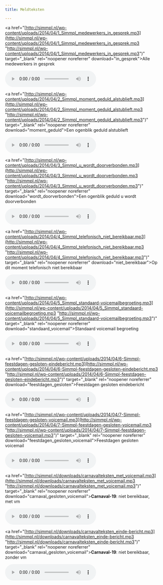 ```yaml
---
title: Meldteksten

---
```

<a href="[http://simmpl.nl/wp-content/uploads/2014/04/1_Simmpl_medewerkers_in_gesprek.mp3](http://simmpl.nl/wp-content/uploads/2014/04/1_Simmpl_medewerkers_in_gesprek.mp3 "http://simmpl.nl/wp-content/uploads/2014/04/1_Simmpl_medewerkers_in_gesprek.mp3")" target="_blank" rel="noopener noreferrer" download="in_gesprek">Alle medewerkers in gesprek </a>

<audio controls="controls"><source src="[http://simmpl.nl/wp-content/uploads/2014/04/1_Simmpl_medewerkers_in_gesprek.mp3](http://simmpl.nl/wp-content/uploads/2014/04/1_Simmpl_medewerkers_in_gesprek.mp3 "http://simmpl.nl/wp-content/uploads/2014/04/1_Simmpl_medewerkers_in_gesprek.mp3")" type="audio/mpeg"></audio>

<a href="[http://simmpl.nl/wp-content/uploads/2014/04/2_Simmpl_moment_geduld_alstublieft.mp3](http://simmpl.nl/wp-content/uploads/2014/04/2_Simmpl_moment_geduld_alstublieft.mp3 "http://simmpl.nl/wp-content/uploads/2014/04/2_Simmpl_moment_geduld_alstublieft.mp3")" target="_blank" rel="noopener noreferrer" download="moment_geduld">Een ogenblik geduld alstublieft</a>

<audio controls="controls"><source src="[http://simmpl.nl/wp-content/uploads/2014/04/2_Simmpl_moment_geduld_alstublieft.mp3](http://simmpl.nl/wp-content/uploads/2014/04/2_Simmpl_moment_geduld_alstublieft.mp3 "http://simmpl.nl/wp-content/uploads/2014/04/2_Simmpl_moment_geduld_alstublieft.mp3")" type="audio/mpeg"></audio>

<a href="[http://simmpl.nl/wp-content/uploads/2014/04/3_Simmpl_u_wordt_doorverbonden.mp3](http://simmpl.nl/wp-content/uploads/2014/04/3_Simmpl_u_wordt_doorverbonden.mp3 "http://simmpl.nl/wp-content/uploads/2014/04/3_Simmpl_u_wordt_doorverbonden.mp3")" target="_blank" rel="noopener noreferrer" download="wordt_doorverbonden">Een ogenblik geduld u wordt doorverbonden</a>

<audio controls="controls"><source src="[http://simmpl.nl/wp-content/uploads/2014/04/3_Simmpl_u_wordt_doorverbonden.mp3](http://simmpl.nl/wp-content/uploads/2014/04/3_Simmpl_u_wordt_doorverbonden.mp3 "http://simmpl.nl/wp-content/uploads/2014/04/3_Simmpl_u_wordt_doorverbonden.mp3")" type="audio/mpeg"></audio>

<a href="[http://simmpl.nl/wp-content/uploads/2014/04/4_Simmpl_telefonisch_niet_bereikbaar.mp3](http://simmpl.nl/wp-content/uploads/2014/04/4_Simmpl_telefonisch_niet_bereikbaar.mp3 "http://simmpl.nl/wp-content/uploads/2014/04/4_Simmpl_telefonisch_niet_bereikbaar.mp3")" target="_blank" rel="noopener noreferrer" download="niet_bereikbaar">Op dit moment telefonisch niet bereikbaar</a>

<audio controls="controls"><source src="[http://simmpl.nl/wp-content/uploads/2014/04/4_Simmpl_telefonisch_niet_bereikbaar.mp3](http://simmpl.nl/wp-content/uploads/2014/04/4_Simmpl_telefonisch_niet_bereikbaar.mp3 "http://simmpl.nl/wp-content/uploads/2014/04/4_Simmpl_telefonisch_niet_bereikbaar.mp3")" type="audio/mpeg"></audio>

<a href="[http://simmpl.nl/wp-content/uploads/2014/04/5_Simmpl_standaard-voicemailbegroeting.mp3](http://simmpl.nl/wp-content/uploads/2014/04/5_Simmpl_standaard-voicemailbegroeting.mp3 "http://simmpl.nl/wp-content/uploads/2014/04/5_Simmpl_standaard-voicemailbegroeting.mp3")" target="_blank" rel="noopener noreferrer" download="standaard_voicemail">Standaard voicemail begroeting</a>

<audio controls="controls"><source src="[http://simmpl.nl/wp-content/uploads/2014/04/5_Simmpl_standaard-voicemailbegroeting.mp3](http://simmpl.nl/wp-content/uploads/2014/04/5_Simmpl_standaard-voicemailbegroeting.mp3 "http://simmpl.nl/wp-content/uploads/2014/04/5_Simmpl_standaard-voicemailbegroeting.mp3")" type="audio/mpeg"></audio>

<a href="[http://simmpl.nl/wp-content/uploads/2014/04/6-Simmpl-feestdagen-gesloten-eindebericht.mp3](http://simmpl.nl/wp-content/uploads/2014/04/6-Simmpl-feestdagen-gesloten-eindebericht.mp3 "http://simmpl.nl/wp-content/uploads/2014/04/6-Simmpl-feestdagen-gesloten-eindebericht.mp3")" target="_blank" rel="noopener noreferrer" download="feestdagen_gesloten">Feestdagen gesloten eindebericht</a>

<audio controls="controls"><source src="[http://simmpl.nl/wp-content/uploads/2014/04/6-Simmpl-feestdagen-gesloten-eindebericht.mp3](http://simmpl.nl/wp-content/uploads/2014/04/6-Simmpl-feestdagen-gesloten-eindebericht.mp3 "http://simmpl.nl/wp-content/uploads/2014/04/6-Simmpl-feestdagen-gesloten-eindebericht.mp3")" type="audio/mpeg"></audio>

<a href="[http://simmpl.nl/wp-content/uploads/2014/04/7-Simmpl-feestdagen-gesloten-voicemail.mp3](http://simmpl.nl/wp-content/uploads/2014/04/7-Simmpl-feestdagen-gesloten-voicemail.mp3 "http://simmpl.nl/wp-content/uploads/2014/04/7-Simmpl-feestdagen-gesloten-voicemail.mp3")" target="_blank" rel="noopener noreferrer" download="feestdagen_gesloten_voicemail">Feestdagen gesloten voicemail</a>

<audio controls="controls"><source src="[http://simmpl.nl/wp-content/uploads/2014/04/7-Simmpl-feestdagen-gesloten-voicemail.mp3](http://simmpl.nl/wp-content/uploads/2014/04/7-Simmpl-feestdagen-gesloten-voicemail.mp3 "http://simmpl.nl/wp-content/uploads/2014/04/7-Simmpl-feestdagen-gesloten-voicemail.mp3")" type="audio/mpeg"></audio>

<a href="[http://simmpl.nl/downloads/carnavalteksten_met_voicemail.mp3](http://simmpl.nl/downloads/carnavalteksten_met_voicemail.mp3 "http://simmpl.nl/downloads/carnavalteksten_met_voicemail.mp3")" target="_blank" rel="noopener noreferrer" download="carnaval_gesloten_voicemail"><b>Carnaval-19</b>: niet bereikbaar, met vm</a>

<audio controls="controls"><source src="[http://simmpl.nl/downloads/carnavalteksten_met_voicemail.mp3](http://simmpl.nl/downloads/carnavalteksten_met_voicemail.mp3 "http://simmpl.nl/downloads/carnavalteksten_met_voicemail.mp3")" type="audio/mpeg"></audio>

<a href="[http://simmpl.nl/downloads/carnavalteksten_einde-bericht.mp3](http://simmpl.nl/downloads/carnavalteksten_einde-bericht.mp3 "http://simmpl.nl/downloads/carnavalteksten_einde-bericht.mp3")" target="_blank" rel="noopener noreferrer" download="carnaval_gesloten_voicemail"><b>Carnaval-19</b>: niet bereikbaar, zonder vm</a>

<audio controls="controls"><source src="[http://simmpl.nl/downloads/carnavalteksten_einde-bericht.mp3](http://simmpl.nl/downloads/carnavalteksten_einde-bericht.mp3 "http://simmpl.nl/downloads/carnavalteksten_einde-bericht.mp3")" type="audio/mpeg"></audio>